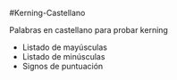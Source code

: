 #Kerning-Castellano

Palabras en castellano para probar kerning

* Listado de mayúsculas
* Listado de minúsculas
* Signos de puntuación